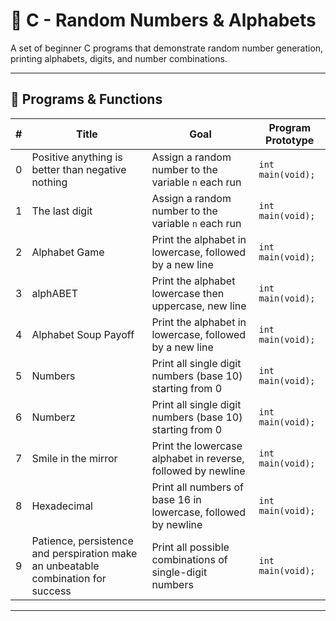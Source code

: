 # 🚀 C - Random Numbers & Alphabets

A set of beginner C programs that demonstrate random number generation, printing alphabets, digits, and number combinations.

---

## 🔧 Programs & Functions

| # | Title                                                                             | Goal                                                           | Program Prototype |
| - | --------------------------------------------------------------------------------- | -------------------------------------------------------------- | ----------------- |
| 0 | Positive anything is better than negative nothing                                 | Assign a random number to the variable `n` each run            | `int main(void);` |
| 1 | The last digit                                                                    | Assign a random number to the variable `n` each run            | `int main(void);` |
| 2 | Alphabet Game                                                                     | Print the alphabet in lowercase, followed by a new line        | `int main(void);` |
| 3 | alphABET                                                                          | Print the alphabet lowercase then uppercase, new line          | `int main(void);` |
| 4 | Alphabet Soup Payoff                                                              | Print the alphabet in lowercase, followed by a new line        | `int main(void);` |
| 5 | Numbers                                                                           | Print all single digit numbers (base 10) starting from 0       | `int main(void);` |
| 6 | Numberz                                                                           | Print all single digit numbers (base 10) starting from 0       | `int main(void);` |
| 7 | Smile in the mirror                                                               | Print the lowercase alphabet in reverse, followed by newline   | `int main(void);` |
| 8 | Hexadecimal                                                                       | Print all numbers of base 16 in lowercase, followed by newline | `int main(void);` |
| 9 | Patience, persistence and perspiration make an unbeatable combination for success | Print all possible combinations of single-digit numbers        | `int main(void);` |


---

